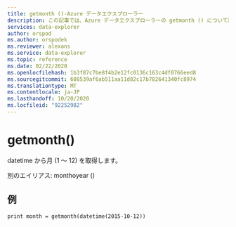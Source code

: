 ```yaml
---
title: getmonth ()-Azure データエクスプローラー
description: この記事では、Azure データエクスプローラーの getmonth () について説明します。
services: data-explorer
author: orspod
ms.author: orspodek
ms.reviewer: alexans
ms.service: data-explorer
ms.topic: reference
ms.date: 02/22/2020
ms.openlocfilehash: 1b3f87c7be8f4b2e12fc0136c163c4df0766eed8
ms.sourcegitcommit: 608539af6ab511aa11d82c17b782641340fc8974
ms.translationtype: MT
ms.contentlocale: ja-JP
ms.lasthandoff: 10/20/2020
ms.locfileid: "92252982"
---
```

# <a name="getmonth"></a>getmonth()

datetime から月 (1 ～ 12) を取得します。

別のエイリアス: monthoyear ()

## <a name="example"></a>例

<!-- csl: https://help.kusto.windows.net/Samples -->
```kusto
print month = getmonth(datetime(2015-10-12))
```
